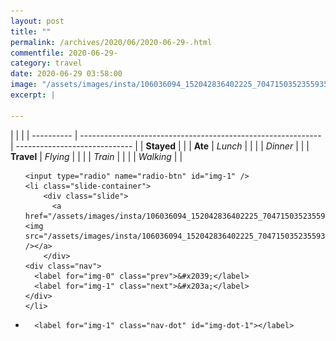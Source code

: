 ```yaml
---
layout: post
title: ""
permalink: /archives/2020/06/2020-06-29-.html
commentfile: 2020-06-29-
category: travel
date: 2020-06-29 03:58:00
image: "/assets/images/insta/106036094_152042836402225_7047150352355935118_n_17893853689529888.jpg"
excerpt: |
  
---
```


|            |                                                              |
| ---------- | ------------------------------------------------------------ | ----------------------------- |
| **Stayed** |  |
| **Ate**    | _Lunch_                                                      |          |
|            | _Dinner_                                                     |          |
| **Travel** | _Flying_                                                     |          |
|            | _Train_                                                      |          |
|            | _Walking_                                                    |          |





<ul class="slides">

    <input type="radio" name="radio-btn" id="img-1" />
    <li class="slide-container">
        <div class="slide">
          <a href="/assets/images/insta/106036094_152042836402225_7047150352355935118_n_17893853689529888.jpg"><img src="/assets/images/insta/106036094_152042836402225_7047150352355935118_n_17893853689529888.jpg" /></a>
        </div>
    <div class="nav">
      <label for="img-0" class="prev">&#x2039;</label>
      <label for="img-1" class="next">&#x203a;</label>
    </div>
    </li>
			
<li class="nav-dots">

      <label for="img-1" class="nav-dot" id="img-dot-1"></label>

</li>
</ul>        
             

		